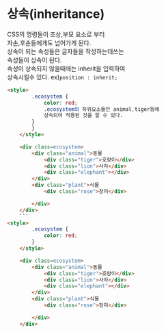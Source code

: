 # 상속(inheritance)  
CSS의 명령들이 조상,부모 요소로 부터  
자손,후손들에게도 넘어가게 된다.  
상속이 되는 속성들은 글자들을 작성하는데쓰는  
속성들이 상속이 된다.  
속성이 상속되지 않을때에는 inherit을 입력하여  
상속시킬수 있다. ex)```position : inherit;```
```html
<style>
        .ecosystem {
            color: red;
            .ecosystem의 하위요소들인 animal,tiger등에
            상속되어 적용된 것을 알 수 있다.
        }
        }
    </style>

    <div class=ecosystem>
        <div class="animal">동물
            <div class="tiger">호랑이</div>
            <div class="lion">사자</div>
            <div class="elephant"></div>
        </div>
        <div class="plant">식물
            <div class="rose">장미</div>

        </div>
    </div>
    ```  
<style>
        .ecosystem {
            color: red;
        }
    </style>

    <div class=ecosystem>
        <div class="animal">동물
            <div class="tiger">호랑이</div>
            <div class="lion">사자</div>
            <div class="elephant"></div>
        </div>
        <div class="plant">식물
            <div class="rose">장미</div>

        </div>
    </div>
      